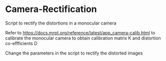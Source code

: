 # Camera-Rectification
Script to rectify the distortions in a monocular camera  
  
Refer to https://docs.mrpt.org/reference/latest/app_camera-calib.html to calibrate the monocular camera to obtain calibration matrix K and distortion co-effficients D  
  
Change the parameters in the script to rectify the distorted images
